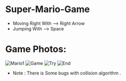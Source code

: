 # Super-Mario-Game

- Moving Right With --> Right Arrow
- Jumping With  --> Space


# Game Photos:
![Mario1](https://github.com/MahmoudSamy511/Super-Mario-Game/assets/95527475/f67da5c8-bceb-401f-a0ab-1fd1b817101c)
![Game](https://github.com/MahmoudSamy511/Super-Mario-Game/assets/95527475/5d461f6c-e6ed-4497-8580-7fea6138749a)
![Try](https://github.com/MahmoudSamy511/Super-Mario-Game/assets/95527475/771bf46f-cb55-4793-bc55-51e186e247f6)
![End](https://github.com/MahmoudSamy511/Super-Mario-Game/assets/95527475/a8a19245-7ba0-4ec5-a66f-672bca96585f)


- Note : There is Some bugs with collision algorithm .
